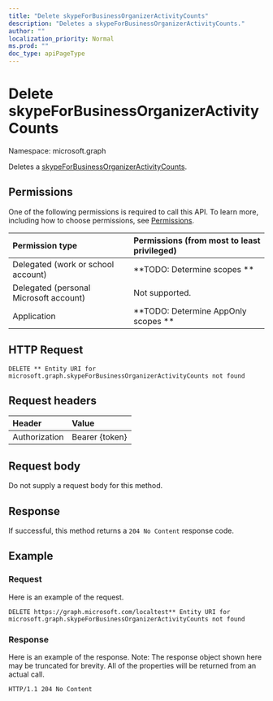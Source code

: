 ```yaml
---
title: "Delete skypeForBusinessOrganizerActivityCounts"
description: "Deletes a skypeForBusinessOrganizerActivityCounts."
author: ""
localization_priority: Normal
ms.prod: ""
doc_type: apiPageType
---
```


# Delete skypeForBusinessOrganizerActivityCounts

Namespace: microsoft.graph

Deletes a [skypeForBusinessOrganizerActivityCounts](../resources/skypeforbusinessorganizeractivitycounts.md).

## Permissions
One of the following permissions is required to call this API. To learn more, including how to choose permissions, see [Permissions](/concepts/permissions-reference.md).

|Permission type|Permissions (from most to least privileged)|
|:---|:---|
|Delegated (work or school account)|**TODO: Determine scopes **|
|Delegated (personal Microsoft account)|Not supported.|
|Application|**TODO: Determine AppOnly scopes **|

## HTTP Request
<!-- {
  "blockType": "ignored"
}
-->
``` http
DELETE ** Entity URI for microsoft.graph.skypeForBusinessOrganizerActivityCounts not found
```

## Request headers
|Header|Value|
|:---|:---|
|Authorization|Bearer {token}|

## Request body
Do not supply a request body for this method.

## Response
If successful, this method returns a `204 No Content` response code.

## Example

### Request
Here is an example of the request.
<!-- {
  "blockType": "request",
  "name": "delete_skypeforbusinessorganizeractivitycounts"
}
-->
``` http
DELETE https://graph.microsoft.com/localtest** Entity URI for microsoft.graph.skypeForBusinessOrganizerActivityCounts not found
```

### Response
Here is an example of the response. Note: The response object shown here may be truncated for brevity. All of the properties will be returned from an actual call.
<!-- {
  "blockType": "response",
  "truncated": true
}
-->
``` http
HTTP/1.1 204 No Content
```

